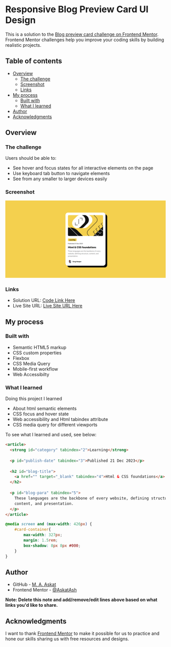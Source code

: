 # Responsive Blog Preview Card UI Design

This is a solution to the [Blog preview card challenge on Frontend Mentor](https://www.frontendmentor.io/challenges/blog-preview-card-ckPaj01IcS). Frontend Mentor challenges help you improve your coding skills by building realistic projects.

## Table of contents

- [Overview](#overview)
  - [The challenge](#the-challenge)
  - [Screenshot](#screenshot)
  - [Links](#links)
- [My process](#my-process)
  - [Built with](#built-with)
  - [What I learned](#what-i-learned)
- [Author](#author)
- [Acknowledgments](#acknowledgments)

## Overview

### The challenge

Users should be able to:

- See hover and focus states for all interactive elements on the page
- Use keyboard tab button to navigate elements
- See from any smaller to larger devices easily

### Screenshot

![Responsive Blog Preview card](./assets/images/Responsive-Blog-Card.png)

### Links

- Solution URL: [Code Link Here](https://github.com/AskatAsh/Responsive-Web-Components/tree/main/CSS%20-%20Blog-Preview-Card)
- Live Site URL: [Live Site URL Here](https://your-live-site-url.com)

## My process

### Built with

- Semantic HTML5 markup
- CSS custom properties
- Flexbox
- CSS Media Query
- Mobile-first workflow
- Web Accessibilty

### What I learned

Doing this project I learned

- About html semantic elements
- CSS focus and hover state
- Web accessibility and Html tabindex attribute
- CSS media query for different viewports

To see what I learned and used, see below:

```html
<article>
  <strong id="category" tabindex="2">Learning</strong>

  <p id="publish-date" tabindex="3">Published 21 Dec 2023</p>

  <h2 id="blog-title">
    <a href="" target="_blank" tabindex="4">Html & CSS foundations</a>
  </h2>

  <p id="blog-para" tabindex="5">
    These languages are the backbone of every website, defining structure,
    content, and presentation.
  </p>
</article>
```

```css
@media screen and (max-width: 426px) {
    #card-container{
        max-width: 327px;
        margin: 1.5rem;
        box-shadow: 8px 8px #000;
    }
}
```

## Author

- GitHub - [M. A. Askat](https://github.com/AskatAsh)
- Frontend Mentor - [@AskatAsh](https://www.frontendmentor.io/profile/AskatAsh)

**Note: Delete this note and add/remove/edit lines above based on what links you'd like to share.**

## Acknowledgments

I want to thank [Frontend Mentor](https://www.frontendmentor.io) to make it possible for us to practice and hone our skills sharing us with free resources and designs.
